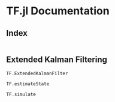 # TF.jl Documentation

## Index

```@index
```

## Extended Kalman Filtering

```@docs
TF.ExtendedKalmanFilter
```

```@docs
TF.estimateState
```

```@docs
TF.simulate
```
